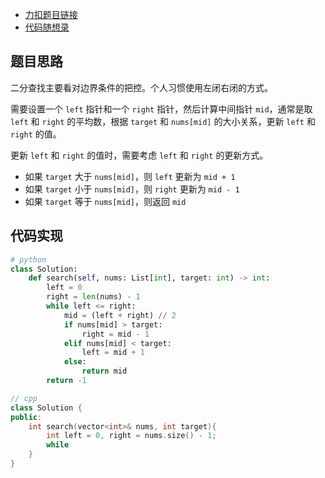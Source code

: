 - [力扣题目链接](https://leetcode.cn/problems/binary-search/)
- [代码随想录](https://programmercarl.com/0704.%E4%BA%8C%E5%88%86%E6%9F%A5%E6%89%BE.html#%E7%AE%97%E6%B3%95%E5%85%AC%E5%BC%80%E8%AF%BE)

## 题目思路

二分查找主要看对边界条件的把控。个人习惯使用左闭右闭的方式。

需要设置一个 `left` 指针和一个 `right` 指针，然后计算中间指针 `mid`，通常是取 `left` 和 `right` 的平均数，根据 `target` 和 `nums[mid]` 的大小关系，更新 `left` 和 `right` 的值。

更新 `left` 和 `right` 的值时，需要考虑 `left` 和 `right` 的更新方式。

- 如果 `target` 大于 `nums[mid]`，则 `left` 更新为 `mid + 1`
- 如果 `target` 小于 `nums[mid]`，则 `right` 更新为 `mid - 1`
- 如果 `target` 等于 `nums[mid]`，则返回 `mid`

## 代码实现

```python
# python
class Solution:
    def search(self, nums: List[int], target: int) -> int:
        left = 0
        right = len(nums) - 1
        while left <= right:
            mid = (left + right) // 2
            if nums[mid] > target:
                right = mid - 1
            elif nums[mid] < target:
                left = mid + 1
            else:
                return mid
        return -1
```

```cpp
// cpp
class Solution {
public:
    int search(vector<int>& nums, int target){
        int left = 0, right = nums.size() - 1;
        while
    }
}
```